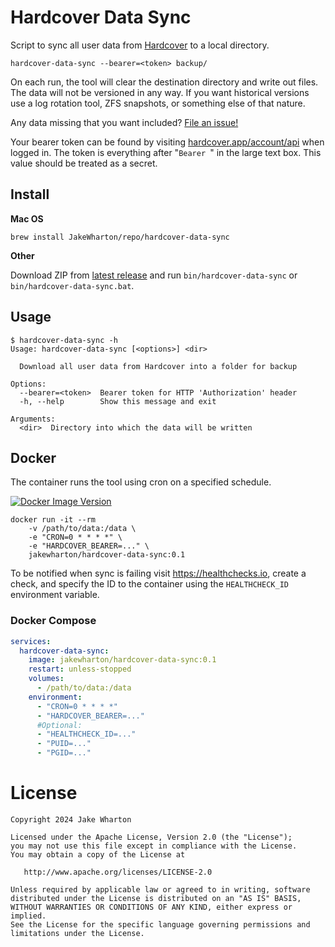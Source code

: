 # Hardcover Data Sync

Script to sync all user data from [Hardcover](https://hardcover.app)
to a local directory.

```
hardcover-data-sync --bearer=<token> backup/
```

On each run, the tool will clear the destination directory and write out files.
The data will not be versioned in any way. If you want historical versions
use a log rotation tool, ZFS snapshots, or something else of that nature.

Any data missing that you want included?
[File an issue!](https://github.com/JakeWharton/hardcover-data-sync/issues/new)

Your bearer token can be found by visiting
[hardcover.app/account/api](https://hardcover.app/account/api) when logged in.
The token is everything after "`Bearer `" in the large text box.
This value should be treated as a secret.


## Install

**Mac OS**

```
brew install JakeWharton/repo/hardcover-data-sync
```

**Other**

Download ZIP from [latest release](https://github.com/JakeWharton/hardcover-data-sync/releases/latest) and
run `bin/hardcover-data-sync` or `bin/hardcover-data-sync.bat`.


## Usage

```
$ hardcover-data-sync -h
Usage: hardcover-data-sync [<options>] <dir>

  Download all user data from Hardcover into a folder for backup

Options:
  --bearer=<token>  Bearer token for HTTP 'Authorization' header
  -h, --help        Show this message and exit

Arguments:
  <dir>  Directory into which the data will be written
```


## Docker

The container runs the tool using cron on a specified schedule.

[![Docker Image Version](https://img.shields.io/docker/v/jakewharton/hardcover-data-sync?sort=semver)][hub]

 [hub]: https://hub.docker.com/r/jakewharton/hardcover-data-sync/

```
docker run -it --rm
    -v /path/to/data:/data \
    -e "CRON=0 * * * *" \
    -e "HARDCOVER_BEARER=..." \
    jakewharton/hardcover-data-sync:0.1
```

To be notified when sync is failing visit https://healthchecks.io, create a check, and specify
the ID to the container using the `HEALTHCHECK_ID` environment variable.

### Docker Compose

```yaml
services:
  hardcover-data-sync:
    image: jakewharton/hardcover-data-sync:0.1
    restart: unless-stopped
    volumes:
      - /path/to/data:/data
    environment:
      - "CRON=0 * * * *"
      - "HARDCOVER_BEARER=..."
      #Optional:
      - "HEALTHCHECK_ID=..."
      - "PUID=..."
      - "PGID=..."
```


# License

    Copyright 2024 Jake Wharton

    Licensed under the Apache License, Version 2.0 (the "License");
    you may not use this file except in compliance with the License.
    You may obtain a copy of the License at

       http://www.apache.org/licenses/LICENSE-2.0

    Unless required by applicable law or agreed to in writing, software
    distributed under the License is distributed on an "AS IS" BASIS,
    WITHOUT WARRANTIES OR CONDITIONS OF ANY KIND, either express or implied.
    See the License for the specific language governing permissions and
    limitations under the License.
